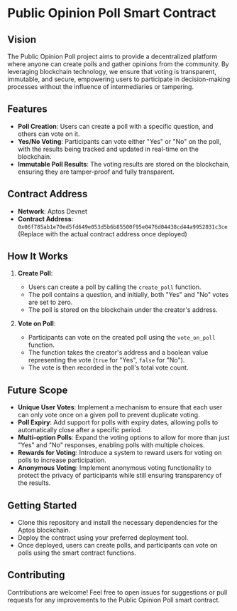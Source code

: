 # Public Opinion Poll Smart Contract

## Vision

The Public Opinion Poll project aims to provide a decentralized platform where anyone can create polls and gather opinions from the community. By leveraging blockchain technology, we ensure that voting is transparent, immutable, and secure, empowering users to participate in decision-making processes without the influence of intermediaries or tampering.

## Features

- **Poll Creation**: Users can create a poll with a specific question, and others can vote on it.
- **Yes/No Voting**: Participants can vote either "Yes" or "No" on the poll, with the results being tracked and updated in real-time on the blockchain.
- **Immutable Poll Results**: The voting results are stored on the blockchain, ensuring they are tamper-proof and fully transparent.

## Contract Address

- **Network**: Aptos Devnet
- **Contract Address**: `0x06f785ab1e70ed5fd649e053d5b6b85500f95e0476d04438cd44a9952031c3ce` (Replace with the actual contract address once deployed)

## How It Works

1. **Create Poll**:

   - Users can create a poll by calling the `create_poll` function.
   - The poll contains a question, and initially, both "Yes" and "No" votes are set to zero.
   - The poll is stored on the blockchain under the creator's address.

2. **Vote on Poll**:
   - Participants can vote on the created poll using the `vote_on_poll` function.
   - The function takes the creator's address and a boolean value representing the vote (`true` for "Yes", `false` for "No").
   - The vote is then recorded in the poll's total vote count.

## Future Scope

- **Unique User Votes**: Implement a mechanism to ensure that each user can only vote once on a given poll to prevent duplicate voting.
- **Poll Expiry**: Add support for polls with expiry dates, allowing polls to automatically close after a specific period.
- **Multi-option Polls**: Expand the voting options to allow for more than just "Yes" and "No" responses, enabling polls with multiple choices.
- **Rewards for Voting**: Introduce a system to reward users for voting on polls to increase participation.
- **Anonymous Voting**: Implement anonymous voting functionality to protect the privacy of participants while still ensuring transparency of the results.

## Getting Started

- Clone this repository and install the necessary dependencies for the Aptos blockchain.
- Deploy the contract using your preferred deployment tool.
- Once deployed, users can create polls, and participants can vote on polls using the smart contract functions.

## Contributing

Contributions are welcome! Feel free to open issues for suggestions or pull requests for any improvements to the Public Opinion Poll smart contract.
